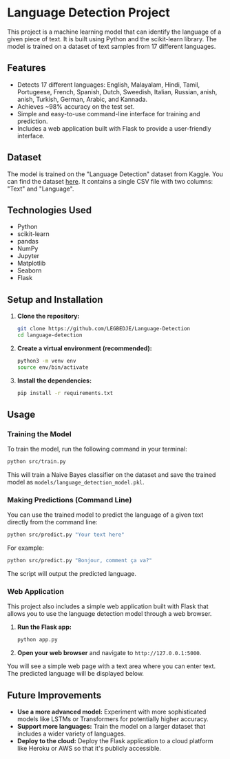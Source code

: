 # Language Detection Project

This project is a machine learning model that can identify the language of a given piece of text. It is built using Python and the scikit-learn library. The model is trained on a dataset of text samples from 17 different languages.

## Features

- Detects 17 different languages: English, Malayalam, Hindi, Tamil, Portugeese, French, Spanish, Dutch, Sweedish, Italian, Russian, anish, anish, Turkish, German, Arabic, and Kannada.
- Achieves ~98% accuracy on the test set.
- Simple and easy-to-use command-line interface for training and prediction.
- Includes a web application built with Flask to provide a user-friendly interface.

## Dataset

The model is trained on the "Language Detection" dataset from Kaggle. You can find the dataset [here](https://www.kaggle.com/datasets/basilb2s/language-detection). It contains a single CSV file with two columns: "Text" and "Language".

## Technologies Used

- Python
- scikit-learn
- pandas
- NumPy
- Jupyter
- Matplotlib
- Seaborn
- Flask

## Setup and Installation

1.  **Clone the repository:**
    ```bash
    git clone https://github.com/LEGBEDJE/Language-Detection
    cd language-detection
    ```

2.  **Create a virtual environment (recommended):**
    ```bash
    python3 -m venv env
    source env/bin/activate
    ```

3.  **Install the dependencies:**
    ```bash
    pip install -r requirements.txt
    ```

## Usage

### Training the Model

To train the model, run the following command in your terminal:

```bash
python src/train.py
```

This will train a Naive Bayes classifier on the dataset and save the trained model as `models/language_detection_model.pkl`.

### Making Predictions (Command Line)

You can use the trained model to predict the language of a given text directly from the command line:

```bash
python src/predict.py "Your text here"
```

For example:

```bash
python src/predict.py "Bonjour, comment ça va?"
```

The script will output the predicted language.

### Web Application

This project also includes a simple web application built with Flask that allows you to use the language detection model through a web browser.

1.  **Run the Flask app:**
    ```bash
    python app.py
    ```

2.  **Open your web browser** and navigate to `http://127.0.0.1:5000`.

You will see a simple web page with a text area where you can enter text. The predicted language will be displayed below.

## Future Improvements

- **Use a more advanced model:** Experiment with more sophisticated models like LSTMs or Transformers for potentially higher accuracy.
- **Support more languages:** Train the model on a larger dataset that includes a wider variety of languages.
- **Deploy to the cloud:** Deploy the Flask application to a cloud platform like Heroku or AWS so that it's publicly accessible.
